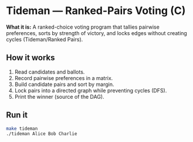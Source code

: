# Tideman — Ranked-Pairs Voting (C)

**What it is:** A ranked-choice voting program that tallies pairwise preferences, sorts by strength of victory, and locks edges without creating cycles (Tideman/Ranked Pairs).

## How it works
1. Read candidates and ballots.
2. Record pairwise preferences in a matrix.
3. Build candidate pairs and sort by margin.
4. Lock pairs into a directed graph while preventing cycles (DFS).
5. Print the winner (source of the DAG).

## Run it
```bash
make tideman
./tideman Alice Bob Charlie
